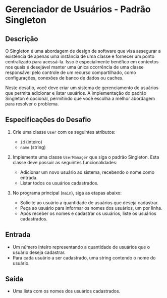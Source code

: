 # Gerenciador de Usuários - Padrão Singleton

## Descrição

O Singleton é uma abordagem de design de software que visa assegurar a existência de apenas uma instância de uma classe e fornecer um ponto centralizado para acessá-la. Isso é especialmente benéfico em contextos nos quais é desejável manter uma única ocorrência de uma classe responsável pelo controle de um recurso compartilhado, como configurações, conexões de banco de dados ou caches.

Neste desafio, você deve criar um sistema de gerenciamento de usuários que permita adicionar e listar usuários. A implementação do padrão Singleton é opcional, permitindo que você escolha a melhor abordagem para resolver o problema.

## Especificações do Desafio

1. Crie uma classe `User` com os seguintes atributos:

   - `id` (inteiro)
   - `name` (string)

2. Implemente uma classe `UserManager` que siga o padrão Singleton. Esta classe deve possuir as seguintes funcionalidades:

   - Adicionar um novo usuário ao sistema, recebendo o nome como entrada.
   - Listar todos os usuários cadastrados.

3. No programa principal (`main`), siga as etapas abaixo:
   - Solicite ao usuário a quantidade de usuários que deseja cadastrar.
   - Peça ao usuário para informar os nomes dos usuários, um por linha.
   - Após receber os nomes e cadastrar os usuários, liste os usuários cadastrados.

## Entrada

- Um número inteiro representando a quantidade de usuários que o usuário deseja cadastrar.
- Para cada usuário a ser cadastrado, uma string contendo o nome do usuário.

## Saída

- Uma lista com os nomes dos usuários cadastrados.
